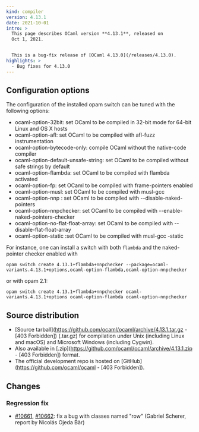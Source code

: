 ```yaml
---
kind: compiler
version: 4.13.1
date: 2021-10-01
intro: >
  This page describes OCaml version **4.13.1**, released on
  Oct 1, 2021.


  This is a bug-fix release of [OCaml 4.13.0](/releases/4.13.0).
highlights: >
  - Bug fixes for 4.13.0
---
```


## Configuration options

The configuration of the installed opam switch can be tuned with the
following options:

- ocaml-option-32bit: set OCaml to be compiled in 32-bit mode for 64-bit Linux and OS X hosts
- ocaml-option-afl: set OCaml to be compiled with afl-fuzz instrumentation
- ocaml-option-bytecode-only: compile OCaml without the native-code compiler
- ocaml-option-default-unsafe-string: set OCaml to be compiled without safe strings by default
- ocaml-option-flambda: set OCaml to be compiled with flambda activated
- ocaml-option-fp: set OCaml to be compiled with frame-pointers enabled
- ocaml-option-musl: set OCaml to be compiled with musl-gcc
- ocaml-option-nnp : set OCaml to be compiled with --disable-naked-pointers
- ocaml-option-nnpchecker: set OCaml to be compiled with --enable-naked-pointers-checker
- ocaml-option-no-flat-float-array: set OCaml to be compiled with --disable-flat-float-array
- ocaml-option-static :set OCaml to be compiled with musl-gcc -static

For instance, one can install a switch with both `flambda` and the naked-pointer checker enabled with

```
opam switch create 4.13.1+flambda+nnpchecker --package=ocaml-variants.4.13.1+options,ocaml-option-flambda,ocaml-option-nnpchecker
```

or with opam 2.1:

```
opam switch create 4.13.1+flambda+nnpchecker ocaml-variants.4.13.1+options ocaml-option-flambda ocaml-option-nnpchecker
```


## Source distribution

- [Source
  tarball](https://github.com/ocaml/ocaml/archive/4.13.1.tar.gz - [403 Forbidden])
  (.tar.gz) for compilation under Unix (including Linux and macOS)
  and Microsoft Windows (including Cygwin).
- Also available in
  [.zip](https://github.com/ocaml/ocaml/archive/4.13.1.zip - [403 Forbidden])
  format.
- The official development repo is hosted on
  [GitHub](https://github.com/ocaml/ocaml - [403 Forbidden]).

## Changes

### Regression fix

- [#10661](https://github.com/ocaml/ocaml/issues/10661), [#10662](https://github.com/ocaml/ocaml/issues/10662): fix a bug with classes named "row"
  (Gabriel Scherer, report by Nicolás Ojeda Bär)
